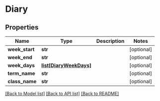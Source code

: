 # Diary

## Properties
Name | Type | Description | Notes
------------ | ------------- | ------------- | -------------
**week_start** | **str** |  | [optional] 
**week_end** | **str** |  | [optional] 
**week_days** | [**list[DiaryWeekDays]**](DiaryWeekDays.md) |  | [optional] 
**term_name** | **str** |  | [optional] 
**class_name** | **str** |  | [optional] 

[[Back to Model list]](../README.md#documentation-for-models) [[Back to API list]](../README.md#documentation-for-api-endpoints) [[Back to README]](../README.md)

